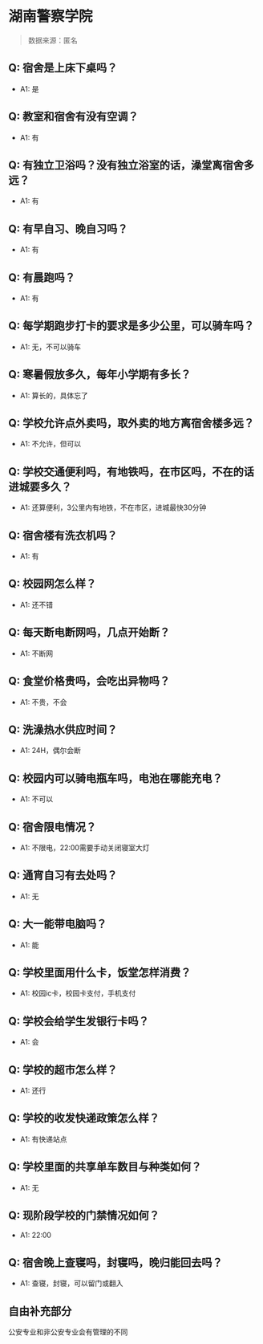 # 湖南警察学院

> 数据来源：匿名

## Q: 宿舍是上床下桌吗？

- A1: 是

## Q: 教室和宿舍有没有空调？

- A1: 有

## Q: 有独立卫浴吗？没有独立浴室的话，澡堂离宿舍多远？

- A1: 有

## Q: 有早自习、晚自习吗？

- A1: 有

## Q: 有晨跑吗？

- A1: 有

## Q: 每学期跑步打卡的要求是多少公里，可以骑车吗？

- A1: 无，不可以骑车

## Q: 寒暑假放多久，每年小学期有多长？

- A1: 算长的，具体忘了

## Q: 学校允许点外卖吗，取外卖的地方离宿舍楼多远？

- A1: 不允许，但可以

## Q: 学校交通便利吗，有地铁吗，在市区吗，不在的话进城要多久？

- A1: 还算便利，3公里内有地铁，不在市区，进城最快30分钟

## Q: 宿舍楼有洗衣机吗？

- A1: 有

## Q: 校园网怎么样？

- A1: 还不错

## Q: 每天断电断网吗，几点开始断？

- A1: 不断网

## Q: 食堂价格贵吗，会吃出异物吗？

- A1: 不贵，不会

## Q: 洗澡热水供应时间？

- A1: 24H，偶尔会断

## Q: 校园内可以骑电瓶车吗，电池在哪能充电？

- A1: 不可以

## Q: 宿舍限电情况？

- A1: 不限电，22:00需要手动关闭寝室大灯

## Q: 通宵自习有去处吗？

- A1: 无

## Q: 大一能带电脑吗？

- A1: 能

## Q: 学校里面用什么卡，饭堂怎样消费？

- A1: 校园ic卡，校园卡支付，手机支付

## Q: 学校会给学生发银行卡吗？

- A1: 会

## Q: 学校的超市怎么样？

- A1: 还行

## Q: 学校的收发快递政策怎么样？

- A1: 有快递站点

## Q: 学校里面的共享单车数目与种类如何？

- A1: 无

## Q: 现阶段学校的门禁情况如何？

- A1: 22:00

## Q: 宿舍晚上查寝吗，封寝吗，晚归能回去吗？

- A1: 查寝，封寝，可以留门或翻入

## 自由补充部分

公安专业和非公安专业会有管理的不同